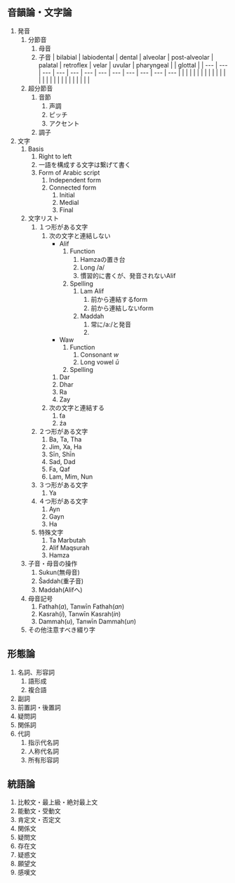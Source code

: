 ## 音韻論・文字論
1. 発音
    1. 分節音
        1. 母音
        2. 子音
            | bilabial | labiodental | dental | alveolar | post-alveolar | palatal | retroflex | velar | uvular | pharyngeal |  | glottal |
            | --- | --- | --- | --- | --- | --- | --- | --- | --- | --- | --- | --- |
            |  |  |  |  |  |  |  |  |  |  |  |  |
            |  |  |  |  |  |  |  |  |  |  |  |  |
    2. 超分節音
        1. 音節
            1. 声調
            2. ピッチ
            3. アクセント
        2. 調子
2. 文字
    1. Basis
        1. Right to left
        2. 一語を構成する文字は繋げて書く
        3. Form of Arabic script
            1. Independent form
            2. Connected form
                1. Initial
                2. Medial
                3. Final
    2. 文字リスト
        1. １つ形がある文字
            1. 次の文字と連結しない
                - Alif
                    1. Function
                        1. Hamzaの置き台
                        2. Long /a/
                        3. 慣習的に書くが、発音されないAlif
                    2. Spelling
                        1. Lam Alif
                            1. 前から連結するform
                            2. 前から連結しないform
                        2. Maddah
                            1. 常に/a:/と発音
                            2. 
                - Waw
                    1. Function
                        1. Consonant $w$
                        2. Long vowel $ū$
                    2. Spelling
                1. Dar
                2. Dhar
                3. Ra
                4. Zay
            2. 次の文字と連結する
                1. ťa
                2. źa
        2. ２つ形がある文字
            1. Ba, Ta, Tha
            2. Jim, Xa, Ha
            3. Sīn, Shīn
            4. Sad, Dad
            5. Fa, Qaf
            6. Lam, Mim, Nun
        3. ３つ形がある文字
            1. Ya
        4. ４つ形がある文字
            1. Ayn
            2. Gayn
            3. Ha
        5. 特殊文字
            1. Ta Marbutah
            2. Alif Maqsurah
            3. Hamza
    3. 子音・母音の操作
        1. Sukun(無母音)
        2. Šaddah(重子音)
        3. Maddah(Alifへ)
    4. 母音記号
        1. Fathah($a$), Tanwīn Fathah($an$)
        2. Kasrah($i$), Tanwīn Kasrah($in$)
        3. Dammah($u$), Tanwīn Dammah($un$)
    5. その他注意すべき綴り字

## 形態論
1. 名詞、形容詞
    1. 語形成
    2. 複合語
2. 副詞
3. 前置詞・後置詞
4. 疑問詞
5. 関係詞
6. 代詞
    1. 指示代名詞
    2. 人称代名詞
    3. 所有形容詞

## 統語論
1. 比較文・最上級・絶対最上文
2. 能動文・受動文
3. 肯定文・否定文
4. 関係文
5. 疑問文
6. 存在文
7. 疑惑文
8. 願望文
9. 感嘆文
